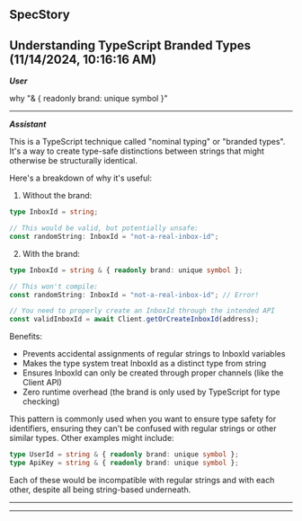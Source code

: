 ## SpecStory

## Understanding TypeScript Branded Types (11/14/2024, 10:16:16 AM)

_**User**_

why "& { readonly brand: unique symbol }" 

---

_**Assistant**_

This is a TypeScript technique called "nominal typing" or "branded types". It's a way to create type-safe distinctions between strings that might otherwise be structurally identical.

Here's a breakdown of why it's useful:

1. Without the brand:
```typescript
type InboxId = string;

// This would be valid, but potentially unsafe:
const randomString: InboxId = "not-a-real-inbox-id";
```

2. With the brand:
```typescript
type InboxId = string & { readonly brand: unique symbol };

// This won't compile:
const randomString: InboxId = "not-a-real-inbox-id"; // Error!

// You need to properly create an InboxId through the intended API
const validInboxId = await Client.getOrCreateInboxId(address);
```

Benefits:
- Prevents accidental assignments of regular strings to InboxId variables
- Makes the type system treat InboxId as a distinct type from string
- Ensures InboxId can only be created through proper channels (like the Client API)
- Zero runtime overhead (the brand is only used by TypeScript for type checking)

This pattern is commonly used when you want to ensure type safety for identifiers, ensuring they can't be confused with regular strings or other similar types. Other examples might include:

```typescript
type UserId = string & { readonly brand: unique symbol };
type ApiKey = string & { readonly brand: unique symbol };
```

Each of these would be incompatible with regular strings and with each other, despite all being string-based underneath.

---



---

